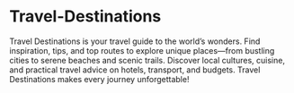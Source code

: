 # Travel-Destinations
Travel Destinations is your travel guide to the world’s wonders. Find inspiration, tips, and top routes to explore unique places—from bustling cities to serene beaches and scenic trails. Discover local cultures, cuisine, and practical travel advice on hotels, transport, and budgets. Travel Destinations makes every journey unforgettable!
